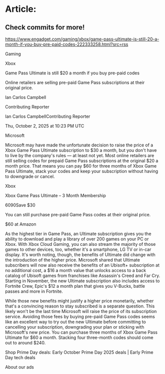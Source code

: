# Article:

## Check commits for more!
https://www.engadget.com/gaming/xbox/game-pass-ultimate-is-still-20-a-month-if-you-buy-pre-paid-codes-222333258.html?src=rss

Gaming

Xbox

Game Pass Ultimate is still $20 a month if you buy pre-paid codes

Online retailers are selling pre-paid Game Pass subscriptions at their original price.

Ian Carlos Campbell

Contributing Reporter

Ian Carlos CampbellContributing Reporter

Thu, October 2, 2025 at 10:23 PM UTC

Microsoft

Microsoft may have made the unfortunate decision to raise the price of a Xbox Game Pass Ultimate subscription to $30 a month, but you don't have to live by the company's rules — at least not yet. Most online retailers are still selling codes for prepaid Game Pass subscriptions at the original $20 a month price. That means you can pay $60 for three months of Xbox Game Pass Ultimate, stack your codes and keep your subscription without having to downgrade or cancel.

Xbox

Xbox Game Pass Ultimate – 3 Month Membership

$60$90Save $30

You can still purchase pre-paid Game Pass codes at their original price.

$60 at Amazon

As the highest tier in Game Pass, an Ultimate subscription gives you the ability to download and play a library of over 200 games on your PC or Xbox. With Xbox Cloud Gaming, you can also stream the majority of those games to other devices, too, whether it's a smartphone, LG TV or in-car display. It's worth noting, though, the benefits of Ultimate did change with the introduction of the higher price. Microsoft shared that Ultimate subscribers will now also receive the benefits of an Ubisoft+ subscription at no additional cost, a $16 a month value that unlocks access to a back catalog of Ubisoft games from franchises like Assassin's Creed and Far Cry. Starting in November, the new Ultimate subscription also includes access to Fortnite Crew, Epic's $12 a month plan that gives you V-Bucks, battle passes and more in Fortnite.

While those new benefits might justify a higher price monetarily, whether that's a convincing reason to stay subscribed is a separate question. This likely won't be the last time Microsoft will raise the price of its subscription service. Avoiding those fees by buying pre-paid Game Pass codes seems like an excellent way to try out the new Ultimate before committing to cancelling your subscription, downgrading your plan or sticking with Microsoft's new price. You can purchase three months of Xbox Game Pass Ultimate for $60 a month. Stacking four three-month codes should come out to around $240.

Shop Prime Day deals: Early October Prime Day 2025 deals | Early Prime Day tech deals

About our ads